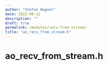 ```yaml
---
author: "Stefan Wagner"
date: 2022-08-12
description: ""
draft: true
permalink: /modules/recv-from-stream/
title: "ao_recv_from_stream.h"
---
```


# ao_recv_from_stream.h
